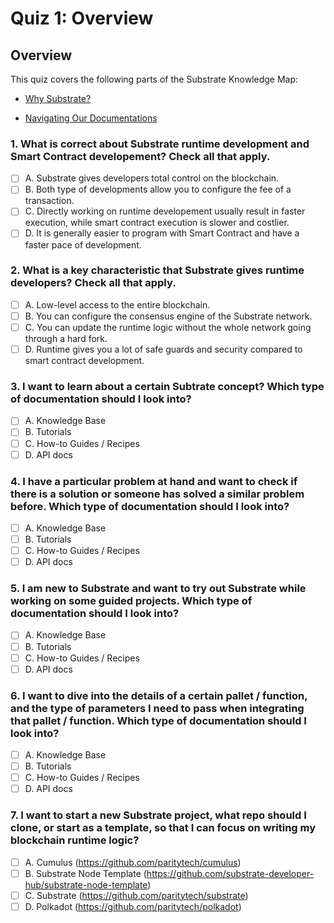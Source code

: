 # Quiz 1: Overview

## Overview

This quiz covers the following parts of the Substrate Knowledge Map:

- [Why Substrate?](../../knowledge-map#why-substrate-substrate-blockchain-vs-smart-contract/)

- [Navigating Our Documentations](../../knowledge-map#navigating-our-documentations/)

### 1. What is correct about Substrate runtime development and Smart Contract developement? Check all that apply.

- [ ] A. Substrate gives developers total control on the blockchain.
- [ ] B. Both type of developments allow you to configure the fee of a transaction.
- [ ] C. Directly working on runtime developement usually result in faster execution, while smart contract execution is slower and costlier.
- [ ] D. It is generally easier to program with Smart Contract and have a faster pace of development.

### 2. What is a key characteristic that Substrate gives runtime developers? Check all that apply.

- [ ] A. Low-level access to the entire blockchain.
- [ ] B. You can configure the consensus engine of the Substrate network.
- [ ] C. You can update the runtime logic without the whole network going through a hard fork.
- [ ] D. Runtime gives you a lot of safe guards and security compared to smart contract development.

### 3. I want to learn about a certain Subtrate concept? Which type of documentation should I look into?

- [ ] A. Knowledge Base
- [ ] B. Tutorials
- [ ] C. How-to Guides / Recipes
- [ ] D. API docs

### 4. I have a particular problem at hand and want to check if there is a solution or someone has solved a similar problem before. Which type of documentation should I look into?

- [ ] A. Knowledge Base
- [ ] B. Tutorials
- [ ] C. How-to Guides / Recipes
- [ ] D. API docs

### 5. I am new to Substrate and want to try out Substrate while working on some guided projects. Which type of documentation should I look into?

- [ ] A. Knowledge Base
- [ ] B. Tutorials
- [ ] C. How-to Guides / Recipes
- [ ] D. API docs

### 6. I want to dive into the details of a certain pallet / function, and the type of parameters I need to pass when integrating that pallet / function. Which type of documentation should I look into?

- [ ] A. Knowledge Base
- [ ] B. Tutorials
- [ ] C. How-to Guides / Recipes
- [ ] D. API docs

### 7. I want to start a new Substrate project, what repo should I clone, or start as a template, so that I can focus on writing my blockchain runtime logic?

- [ ] A. Cumulus (https://github.com/paritytech/cumulus)
- [ ] B. Substrate Node Template (https://github.com/substrate-developer-hub/substrate-node-template)
- [ ] C. Substrate (https://github.com/paritytech/substrate)
- [ ] D. Polkadot (https://github.com/paritytech/polkadot)
